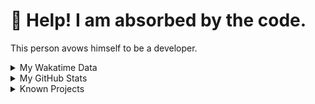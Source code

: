 # 🥺 Help! I am absorbed by the code. 

This person avows himself to be a developer.

<details>

<summary>My Wakatime Data</summary>

<!--START_SECTION:waka-->
![Lines of code](https://img.shields.io/badge/From%20Hello%20World%20I%27ve%20Written-7.4%20million%20lines%20of%20code-blue)

**🐱 My GitHub Data** 

> 📦 691.7 kB Used in GitHub's Storage 
 > 
> 🏆 1,162 Contributions in the Year 2023
 > 
> 🚫 Not Opted to Hire
 > 
> 📜 82 Public Repositories 
 > 
> 🔑 20 Private Repositories 
 > 
**I'm an Early 🐤** 

```text
🌞 Morning                1544 commits        ██████░░░░░░░░░░░░░░░░░░░   24.28 % 
🌆 Daytime                2622 commits        ██████████░░░░░░░░░░░░░░░   41.23 % 
🌃 Evening                2124 commits        ████████░░░░░░░░░░░░░░░░░   33.40 % 
🌙 Night                  69 commits          ░░░░░░░░░░░░░░░░░░░░░░░░░   01.09 % 
```
📅 **I'm Most Productive on Wednesday** 

```text
Monday                   745 commits         ███░░░░░░░░░░░░░░░░░░░░░░   11.72 % 
Tuesday                  1052 commits        ████░░░░░░░░░░░░░░░░░░░░░   16.54 % 
Wednesday                1089 commits        ████░░░░░░░░░░░░░░░░░░░░░   17.13 % 
Thursday                 868 commits         ███░░░░░░░░░░░░░░░░░░░░░░   13.65 % 
Friday                   948 commits         ████░░░░░░░░░░░░░░░░░░░░░   14.91 % 
Saturday                 895 commits         ████░░░░░░░░░░░░░░░░░░░░░   14.07 % 
Sunday                   762 commits         ███░░░░░░░░░░░░░░░░░░░░░░   11.98 % 
```


**I Mostly Code in Go** 

```text
Go                       35 repos            █████████░░░░░░░░░░░░░░░░   36.08 % 
Python                   22 repos            ██████░░░░░░░░░░░░░░░░░░░   22.68 % 
HTML                     6 repos             ██░░░░░░░░░░░░░░░░░░░░░░░   06.19 % 
Dart                     2 repos             █░░░░░░░░░░░░░░░░░░░░░░░░   02.06 % 
TypeScript               1 repo              ░░░░░░░░░░░░░░░░░░░░░░░░░   01.03 % 
```




 Last Updated on 01/09/2023 01:15:18 UTC
<!--END_SECTION:waka-->

</details>

<details>
 
 <summary>My GitHub Stats</summary>

[![CDFMLR's github stats](https://github-readme-stats.vercel.app/api?username=cdfmlr&count_private=true&show_icons=true)](https://github.com/anuraghazra/github-readme-stats)
 
</details>

<details>

<summary>Known Projects</summary>

[![Star History Chart](https://api.star-history.com/svg?repos=cdfmlr/pyflowchart,cdfmlr/muvtuber,cdfmlr/crud,cdfmlr/murecom-verse-1,cdfmlr/murecom-intro&type=Date)](https://star-history.com/#cdfmlr/pyflowchart&cdfmlr/muvtuber&cdfmlr/crud&cdfmlr/murecom-verse-1&cdfmlr/murecom-intro&Date)

 </details>
